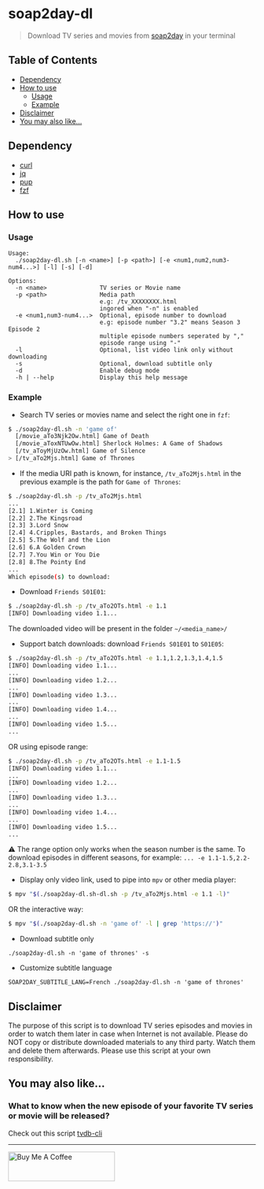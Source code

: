# soap2day-dl

> Download TV series and movies from [soap2day](https://soap2day.to/) in your terminal

## Table of Contents

- [Dependency](#dependency)
- [How to use](#how-to-use)
  - [Usage](#usage)
  - [Example](#example)
- [Disclaimer](#disclaimer)
- [You may also like...](#you-may-also-like)

## Dependency

- [curl](https://curl.haxx.se/download.html)
- [jq](https://stedolan.github.io/jq/)
- [pup](https://github.com/EricChiang/pup)
- [fzf](https://github.com/junegunn/fzf)

## How to use

### Usage

```
Usage:
  ./soap2day-dl.sh [-n <name>] [-p <path>] [-e <num1,num2,num3-num4...>] [-l] [-s] [-d]

Options:
  -n <name>               TV series or Movie name
  -p <path>               Media path
                          e.g: /tv_XXXXXXXX.html
                          ingored when "-n" is enabled
  -e <num1,num3-num4...>  Optional, episode number to download
                          e.g: episode number "3.2" means Season 3 Episode 2
                          multiple episode numbers seperated by ","
                          episode range using "-"
  -l                      Optional, list video link only without downloading
  -s                      Optional, download subtitle only
  -d                      Enable debug mode
  -h | --help             Display this help message
```

### Example

- Search TV series or movies name and select the right one in `fzf`:

```bash
$ ./soap2day-dl.sh -n 'game of'
  [/movie_aTo3Njk2Ow.html] Game of Death
  [/movie_aToxNTUwOw.html] Sherlock Holmes: A Game of Shadows
  [/tv_aToyMjUzOw.html] Game of Silence
> [/tv_aTo2Mjs.html] Game of Thrones
```

- If the media URI path is known, for instance, `/tv_aTo2Mjs.html` in the previous example is the path for `Game of Thrones`:

```bash
$ ./soap2day-dl.sh -p /tv_aTo2Mjs.html
...
[2.1] 1.Winter is Coming
[2.2] 2.The Kingsroad
[2.3] 3.Lord Snow
[2.4] 4.Cripples, Bastards, and Broken Things
[2.5] 5.The Wolf and the Lion
[2.6] 6.A Golden Crown
[2.7] 7.You Win or You Die
[2.8] 8.The Pointy End
...
Which episode(s) to download:
```

- Download `Friends S01E01`:

```bash
$ ./soap2day-dl.sh -p /tv_aTo2OTs.html -e 1.1
[INFO] Downloading video 1.1...
```

The downloaded video will be present in the folder `~/<media_name>/`

- Support batch downloads: download `Friends S01E01` to `S01E05`:

```bash
$ ./soap2day-dl.sh -p /tv_aTo2OTs.html -e 1.1,1.2,1.3,1.4,1.5
[INFO] Downloading video 1.1...
...
[INFO] Downloading video 1.2...
...
[INFO] Downloading video 1.3...
...
[INFO] Downloading video 1.4...
...
[INFO] Downloading video 1.5...
...
```

OR using episode range:

```bash
$ ./soap2day-dl.sh -p /tv_aTo2OTs.html -e 1.1-1.5
[INFO] Downloading video 1.1...
...
[INFO] Downloading video 1.2...
...
[INFO] Downloading video 1.3...
...
[INFO] Downloading video 1.4...
...
[INFO] Downloading video 1.5...
...
```

:warning: The range option only works when the season number is the same. To download episodes in different seasons, for example: `... -e 1.1-1.5,2.2-2.8,3.1-3.5`

- Display only video link, used to pipe into `mpv` or other media player:

```bash
$ mpv "$(./soap2day-dl.sh-dl.sh -p /tv_aTo2Mjs.html -e 1.1 -l)"
```

OR the interactive way:

```bash
$ mpv "$(./soap2day-dl.sh -n 'game of' -l | grep 'https://')"
```

- Download subtitle only

```
./soap2day-dl.sh -n 'game of thrones' -s
```

- Customize subtitle language

```
SOAP2DAY_SUBTITLE_LANG=French ./soap2day-dl.sh -n 'game of thrones'
```

## Disclaimer

The purpose of this script is to download TV series episodes and movies in order to watch them later in case when Internet is not available. Please do NOT copy or distribute downloaded materials to any third party. Watch them and delete them afterwards. Please use this script at your own responsibility.

## You may also like...

### What to know when the new episode of your favorite TV series or movie will be released?

Check out this script [tvdb-cli](https://github.com/KevCui/tvdb-cli)

---

<a href="https://www.buymeacoffee.com/kevcui" target="_blank"><img src="https://cdn.buymeacoffee.com/buttons/v2/default-orange.png" alt="Buy Me A Coffee" height="60px" width="217px"></a>
